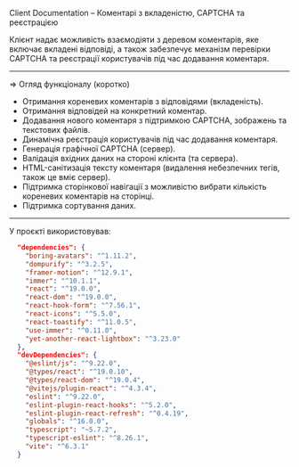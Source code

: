 Client Documentation – Коментарі з вкладеністю, CAPTCHA та реєстрацією

Клієнт надає можливість взаємодіяти з деревом коментарів, яке включає вкладені відповіді, а також забезпечує механізм перевірки CAPTCHA та реєстрації користувачів під час додавання коментаря.

---

=> Огляд функціоналу (коротко)

- Отримання кореневих коментарів з відповідями (вкладеність).
- Отримання відповідей на конкретний коментар.
- Додавання нового коментаря з підтримкою CAPTCHA, зображень та текстових файлів.
- Динамічна реєстрація користувачів під час додавання коментаря.
- Генерація графічної CAPTCHA (сервер).
- Валідація вхідних даних на стороні клієнта (та сервера).
- HTML-санітизація тексту коментаря (видалення небезпечних тегів, також це вміє сервер).
- Підтримка сторінкової навігації з можливістю вибрати кількість кореневих коментарів на сторінці.
- Підтримка сортування даних.

---

У проєкті використовував:
```json
  "dependencies": {
    "boring-avatars": "^1.11.2",
    "dompurify": "^3.2.5",
    "framer-motion": "^12.9.1",
    "immer": "^10.1.1",
    "react": "^19.0.0",
    "react-dom": "^19.0.0",
    "react-hook-form": "^7.56.1",
    "react-icons": "^5.5.0",
    "react-toastify": "^11.0.5",
    "use-immer": "^0.11.0",
    "yet-another-react-lightbox": "^3.23.0"
  },
  "devDependencies": {
    "@eslint/js": "^9.22.0",
    "@types/react": "^19.0.10",
    "@types/react-dom": "^19.0.4",
    "@vitejs/plugin-react": "^4.3.4",
    "eslint": "^9.22.0",
    "eslint-plugin-react-hooks": "^5.2.0",
    "eslint-plugin-react-refresh": "^0.4.19",
    "globals": "^16.0.0",
    "typescript": "~5.7.2",
    "typescript-eslint": "^8.26.1",
    "vite": "^6.3.1"
  }
```
